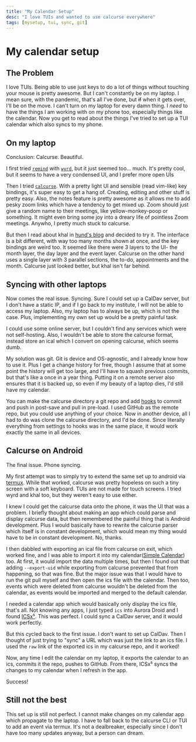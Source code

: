 ```yaml
---
title: "My Calendar Setup"
desc: "I love TUIs and wanted to use calcurse everywhere"
tags: [mysetup, tui, sync, git]
---
```


# My calendar setup

## The Problem

I love TUIs. Being able to use just keys to do a lot of things without touching your mouse is pretty awesome. But I can't constantly be on my laptop. I mean sure, with the pandemic, that's all I've done, but ~~if~~ when it gets over, I'll be on the move. I can't turn on my laptop for every damn thing. I _need_ to have the things I am working with on my phone too, especially things like the calendar. Now you get to read about the things I've tried to set up a TUI calendar which also syncs to my phone.

## On my laptop

Conclusion: Calcurse. Beautiful.

I first tried [`remind`](https://linux.die.net/man/1/remind) with [`wyrd`](https://github.com/haguenau/wyrd), but it just seemed too... much. It's pretty cool, but it seems to have a very condensed UI, and I prefer more open UIs

Then I tried [`calcurse`](https://www.calcurse.org/). With a pretty light UI and sensible (read vim-like) key bindings, it's super easy to get a hang of. Creating, editing and other stuff is pretty easy. Also, the notes feature is pretty awesome as it allows me to add pesky zoom links which have a tendency to get mixed up. Zoom should just give a random name to their meetings, like yellow-monkey-poop or something. It might even bring some joy into a dreary life of pointless Zoom meetings. Anywho, I pretty much stuck to calcurse.

But then I read about khal in [hund's blog](https://hund.tty1.se/2020/08/12/how-to-sync-and-manage-your-caldav-and-carddav-via-the-terminal.html) and decided to try it. The interface is a bit different, with way too many months shown at once, and the key bindings are weird too. It seemed like there were 3 layers to the UI- the month layer, the day layer and the event layer. Calcurse on the other hand uses a single layer with 3 parallel sections, the to-do, appointments and the month. Calcurse just looked better, but khal isn't far behind.

## Syncing with other laptops

Now comes the real issue. Syncing. Sure I could set up a CalDav server, but I don't have a static IP, and if I go back to my institute, I will not be able to access my laptop. Also, my laptop has to always be up, which is not the case. Plus, implementing my own set up would be a pretty painful task.

I could use some online server, but I couldn't find any services which were not self-hosting. Also, I wouldn't be able to store the calcurse format, instead store an ical which I convert on opening calcurse, which seems dumb.

My solution was git. Git is device and OS-agnostic, and I already know how to use it. Plus I get a change history for free, though I assume that at some point the history will get too large, and I'll have to squash previous commits, but that's like a once in a year thing. Putting it on a remote server also ensures that it is backed up, so even if my beauty of a laptop dies, I'd still have my calendar.

You can make the calcurse directory a git repo and add [hooks](https://calcurse.org/files/manual.html#_hooks) to commit and push in post-save and pull in pre-load. I used GitHub as the remote repo, but you could use anything of your choice. Now in another device, all I had to do was clone the calcurse directory, and I'd be done. Since literally everything from settings to hooks was in the same place, it would work exactly the same in all devices.

## Calcurse on Android

The final issue. Phone syncing.

My first attempt was to simply try to extend the same set up to android via [termux](https://termux.com/). While that worked, calcurse was pretty hopeless on such a tiny screen with a soft keyboard. TUIs are not made for touch screens. I tried wyrd and khal too, but they weren't easy to use either.

I knew I could get the calcurse data onto the phone, it was the UI that was a problem. I briefly thought about making an app which could parse and display calcurse data, but then remembered the painful thing that is Android development. Plus I would basically have to rewrite the calcurse parser which itself is in constant development, which would mean my thing would have to be in constant development. No, thanks.

I then dabbled with exporting an ical file from calcurse on exit, which worked fine, and I was able to import it into my calendar([Simple Calendar](https://www.simplemobiletools.com/calendar/)) too. At first, it would import the data multiple times, but then I found out that adding `--export-uid` while exporting from calcurse prevented that from happening, so that was fine. But the major issue was that I would have to run the git pull myself and then open the ics file with the calendar. Then too, events which were deleted from calcurse wouldn't be deleted from the calendar, as events would be imported and merged to the default calendar.

I needed a calendar app which would basically only display the ics file, that's all. Not knowing any apps, I just typed `ics` into Aurora Droid and I found [ICSx⁵](https://icsx5.bitfire.at/). This was perfect. I could sync a CalDav server, and it would work perfectly.

But this cycled back to the first issue. I don't want to set up CalDav. Then I thought of just trying to "sync" a URL which was just the link to an ics file. I used the `raw` link of the exported ics in my calcurse repo, and it worked!

Now, any time I edit the calendar on my laptop, it exports the calendar to an ics, commits it the repo, pushes to GitHub. From there, ICSx⁵ syncs the changes to my calendar when I refresh in the app.

Success!

## Still not the best

This set up is still not perfect. I cannot make changes on my calendar app which propagate to the laptop. I have to fall back to the calcurse CLI or TUI to add an event via termux. It's not a dealbreaker, especially since I don't have too many updates anyway, but a person can dream.

